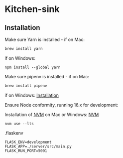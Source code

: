 # Kitchen-sink

## Installation

Make sure Yarn is installed - if on Mac:

```bash
brew install yarn
```

if on Windows:
```node
npm install --global yarn
```

Make sure pipenv is installed - if on Mac:

```bash
brew install pipenv
```
if on Windows:
[Installation](https://www.pythontutorial.net/python-basics/install-pipenv-windows/)

Ensure Node conformity, running 16.x for development:

Installation of [NVM](https://tecadmin.net/install-nvm-macos-with-homebrew/) on Mac
or Windows: [NVM](https://dev.to/skaytech/how-to-install-node-version-manager-nvm-for-windows-10-4nbi)

```node
nvm use --lts
```

.flaskenv
```node
FLASK_ENV=development
FLASK_APP=./server/src/main.py
FLASK_RUN_PORT=5001
```
